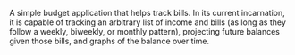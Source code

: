 A simple budget application that helps track bills.  In its current incarnation, it is capable of tracking an arbitrary list of income and bills (as long as they follow a weekly, biweekly, or monthly pattern), projecting future balances given those bills, and graphs of the balance over time.  